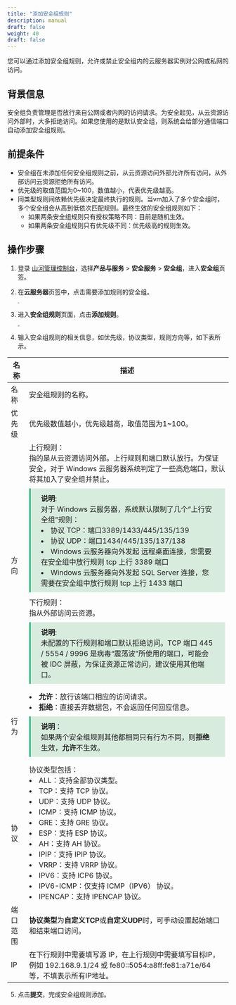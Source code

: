 ```yaml
---
title: "添加安全组规则"
description: manual
draft: false
weight: 40
draft: false
---
```


您可以通过添加安全组规则，允许或禁止安全组内的云服务器实例对公网或私网的访问。

## 背景信息

安全组负责管理是否放行来自公网或者内网的访问请求。为安全起见，从云资源访问外部时，大多拒绝访问。如果您使用的是默认安全组，则系统会给部分通信端口自动添加安全组规则。

## 前提条件

- 安全组在未添加任何安全组规则之前，从云资源访问外部允许所有访问，从外部访问云资源拒绝所有访问。
- 优先级的取值范围为0~100，数值越小，代表优先级越高。
- 同类型规则间依赖优先级决定最终执行的规则。当vm加入了多个安全组时，多个安全组会从高到低依次匹配规则。最终生效的安全组规则如下：
  - 如果两条安全组规则只有授权策略不同：目前是随机生效。
  - 如果两条安全组规则只有优先级不同：优先级高的规则生效。

## 操作步骤

1. 登录 [山河管理控制台](https://console.shanhe.com/login)，选择**产品与服务** > **安全服务** > **安全组**，进入**安全组**页签。

2. 在**云服务器**页签中，点击需要添加规则的安全组。

   <img src="../../_images/firstpage.png" style="zoom:20%;" />

3. 进入**安全组规则**页面，点击**添加规则**。

   <img src="../../_images/rules_page.png" style="zoom:24%;" />

4. 输入安全组规则的相关信息，如优先级，协议类型，规则方向等，如下表所示。

| 名称     | 描述                                                         |
| -------- | ------------------------------------------------------------ |
| 名称     | 安全组规则的名称。                                           |
| 优先级   | 优先级数值越小，优先级越高，取值范围为1~100。                |
| 方向     | 上行规则：</br>指的是从云资源访问外部。上行规则和端口默认放行。为保证安全，对于 Windows 云服务器系统判定了一些高危端口，默认将其加入了安全组并禁止。<span style="display: block; background-color: #D8ECDE; padding: 10px 24px; margin: 10px 0; border-left: 3px solid #00a971;"> <b>说明</b>:</br>对于 Windows 云服务器，系统默认限制了几个“上行安全组”规则：  <li>协议 TCP：端口3389/1433/445/135/139</li>  <li>协议 UDP：端口1434/445/135/137/138</li><li>Windows 云服务器向外发起 远程桌面连接，您需要在安全组中放行规则 tcp 上行 3389 端口</li><li>Windows 云服务器向外发起 SQL Server 连接，您需要在安全组中放行规则 tcp 上行 1433 端口</li></span> 下行规则：</br>指从外部访问云资源。<span style="display: block; background-color: #D8ECDE; padding: 10px 24px; margin: 10px 0; border-left: 3px solid #00a971;"> <b>说明</b>:</br>未配置的下行规则和端口默认拒绝访问。TCP 端口 445 / 5554 / 9996 是病毒“震荡波”所使用的端口，可能会被 IDC 屏蔽，为保证资源正常访问，建议使用其他端口。</span> |
| 行为     | <li>**允许**：放行该端口相应的访问请求。</li><li> **拒绝**：直接丢弃数据包，不会返回任何回应信息。</li>  <div style="background-color: #D8ECDE; padding: 10px 24px; margin: 10px 0; border-left: 3px solid #00a971;"><b>说明</b>：<br/>如果两个安全组规则其他都相同只有行为不同，则**拒绝**生效，**允许**不生效。</div> |
| 协议     | 协议类型包括：<li>ALL：支持全部协议类型。</li><li>TCP：支持 TCP 协议。</li><li>UDP：支持 UDP 协议。</li><li>ICMP：支持 ICMP 协议。</li><li>GRE：支持 GRE 协议。</li><li>ESP：支持 ESP 协议。</li><li>AH：支持 AH 协议。</li><li>IPIP：支持 IPIP 协议。</li><li>VRRP：支持 VRRP 协议。</li><li>IPV6：支持 ICP6 协议。</li><li>IPV6-ICMP：仅支持 ICMP（IPV6） 协议。</li><li>IPENCAP：支持 IPENCAP 协议。</li> |
| 端口范围 | **协议类型**为**自定义TCP**或**自定义UDP**时，可手动设置起始端口和结束端口访问。 |
| IP       | 在下行规则中需要填写源 IP，在上行规则中需要填写目标IP，例如 192.168.9.1/24 或 fe80::5054:a8ff:fe81:a71e/64 等，不填表示所有IP地址。 |

5. 点击**提交**，完成安全组规则添加。

